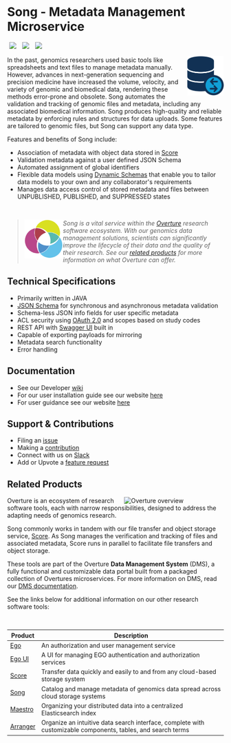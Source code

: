 # Song - Metadata Management Microservice

[<img hspace="5" src="https://img.shields.io/badge/chat-on--slack-blue?style=for-the-badge">](http://slack.overture.bio)
[<img hspace="5" src="https://img.shields.io/badge/License-gpl--v3.0-blue?style=for-the-badge">](https://github.com/overture-stack/score/blob/develop/LICENSE)
[<img hspace="5" src="https://img.shields.io/badge/Code%20of%20Conduct-2.1-blue?style=for-the-badge">](code_of_conduct.md)

<div>
<img align="right" width="85vw" src="icon-score.png" alt="song-logo"/>
</div>

In the past, genomics researchers used basic tools like spreadsheets and text files to manage metadata manually. However, advances in next-generation sequencing and precision medicine have increased the volume, velocity, and variety of genomic and biomedical data, rendering these methods error-prone and obsolete. Song automates the validation and tracking of genomic files and metadata, including any associated biomedical information. Song produces high-quality and reliable metadata by enforcing rules and structures for data uploads. Some features are tailored to genomic files, but Song can support any data type.

Features and benefits of Song include:

- Association of metadata with object data stored in [Score](https://github.com/overture-stack/score) 
- Validation metadata against a user defined JSON Schema
- Automated assignment of global identifiers
- Flexible data models using [Dynamic Schemas](https://www.overture.bio/documentation/song/user-guide/schema/) that enable you to tailor data models to your own and any collaborator's requirements
- Manages data access control of stored metadata and files between UNPUBLISHED, PUBLISHED, and SUPPRESSED states <!--Add link to wiki content when updated-->

<!--Blockqoute-->

</br>

> 
> <div>
> <img align="left" src="ov-logo.png" height="90"/>
> </div>
> 
> *Song is a vital service within the [Overture](https://www.overture.bio/) research software ecosystem. With our genomics data management solutions, scientists can significantly improve the lifecycle of their data and the quality of their research. See our [related products](#related-products) for more information on what Overture can offer.*
> 
> 

<!--Blockqoute-->

## Technical Specifications

- Primarily written in JAVA 
- [JSON Schema](https://json-schema.org/) for synchronous and asynchronous metadata validation
- Schema-less JSON info fields for user specific metadata
- ACL security using [OAuth 2.0](https://oauth.net/2/) and scopes based on study codes
- REST API with [Swagger UI](https://swagger.io/tools/swagger-ui/) built in
- Capable of exporting payloads for mirroring
- Metadata search functionality 
- Error handling

## Documentation

- See our Developer [wiki](https://github.com/overture-stack/song/wiki)
- For our user installation guide see our website [here](https://www.overture.bio/documentation/song/installation/installation/)
- For user guidance see our website [here](https://www.overture.bio/documentation/song/user-guide/schema/)

## Support & Contributions

- Filing an [issue](https://github.com/overture-stack/song/issues)
- Making a [contribution](CONTRIBUTING.md)
- Connect with us on [Slack](http://slack.overture.bio)
- Add or Upvote a [feature request](https://github.com/overture-stack/song/issues?q=is%3Aopen+is%3Aissue+label%3Anew-feature+sort%3Areactions-%2B1-desc)

## Related Products 

<div>
  <img align="right" alt="Overture overview" src="https://www.overture.bio/static/124ca0fede460933c64fe4e50465b235/a6d66/system-diagram.png" width="45%" hspace="5">
</div>

Overture is an ecosystem of research software tools, each with narrow responsibilities, designed to address the adapting needs of genomics research. 

Song commonly works in tandem with our file transfer and object storage service, [Score](https://github.com/overture-stack/score). As Song manages the verification and tracking of files and associated metadata, Score runs in parallel to facilitate file transfers and object storage.

These tools are part of the Overture **Data Management System** (DMS), a fully functional and customizable data portal built from a packaged collection of Overtures microservices. For more information on DMS, read our [DMS documentation](https://www.overture.bio/documentation/dms/).

See the links below for additional information on our other research software tools:

</br>

|Product|Description|
|---|---|
|[Ego](https://www.overture.bio/products/ego/)|An authorization and user management service|
|[Ego UI](https://www.overture.bio/products/ego-ui/)|A UI for managing EGO authentication and authorization services|
|[Score](https://www.overture.bio/products/score/)| Transfer data quickly and easily to and from any cloud-based storage system|
|[Song](https://www.overture.bio/products/song/)|Catalog and manage metadata of genomics data spread across cloud storage systems|
|[Maestro](https://www.overture.bio/products/maestro/)|Organizing your distributed data into a centralized Elasticsearch index|
|[Arranger](https://www.overture.bio/products/arranger/)|Organize an intuitive data search interface, complete with customizable components, tables, and search terms|
